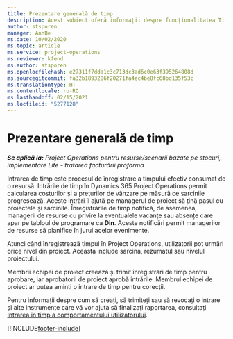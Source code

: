 ```yaml
---
title: Prezentare generală de timp
description: Acest subiect oferă informații despre funcționalitatea Timp din Dynamics 365 Project Operations.
author: stsporen
manager: AnnBe
ms.date: 10/02/2020
ms.topic: article
ms.service: project-operations
ms.reviewer: kfend
ms.author: stsporen
ms.openlocfilehash: e27311f7dda1c3c713dc3ad6c0e63f395264808d
ms.sourcegitcommit: fa32b1893286f20271fa4ec4be8fc68bd135f53c
ms.translationtype: HT
ms.contentlocale: ro-RO
ms.lasthandoff: 02/15/2021
ms.locfileid: "5277128"
---
```

# <a name="time-overview"></a>Prezentare generală de timp

_**Se aplică la:** Project Operations pentru resurse/scenarii bazate pe stocuri, implementare Lite - tratarea facturării proforma_

Intrarea de timp este procesul de înregistrare a timpului efectiv consumat de o resursă. Intrările de timp în Dynamics 365 Project Operations permit calcularea costurilor și a prețurilor de vânzare pe măsură ce sarcinile progresează. Aceste intrări îl ajută pe managerul de proiect să țină pasul cu proiectele și sarcinile. Înregistrările de timp notifică, de asemenea, managerii de resurse cu privire la eventualele vacanțe sau absențe care apar pe tabloul de programare ca **Din**. Aceste notificări permit managerilor de resurse să planifice în jurul acelor evenimente.

Atunci când înregistrează timpul în Project Operations, utilizatorii pot urmări orice nivel din proiect. Aceasta include sarcina, rezumatul sau nivelul proiectului.

Membrii echipei de proiect creează și trimit înregistrări de timp pentru aprobare, iar aprobatorii de proiect aprobă intrările. Membrul echipei de proiect ar putea aminti o intrare de timp pentru corecții.

Pentru informații despre cum să creați, să trimiteți sau să revocați o intrare și alte instrumente care vă vor ajuta să finalizați raportarea, consultați [Intrarea în timp a comportamentului utilizatorului](ui-behavior-time.md).



[!INCLUDE[footer-include](../includes/footer-banner.md)]